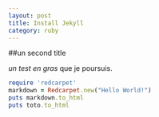 ```yaml
---
layout: post
title: Install Jekyll
category: ruby
---
```


##un second title

*un test en gras* que je poursuis.

```ruby
require 'redcarpet'
markdown = Redcarpet.new("Hello World!")
puts markdown.to_html
puts toto.to_html
```



